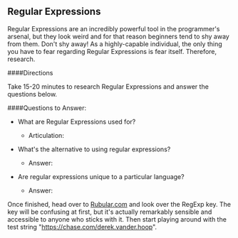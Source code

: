 ## Regular Expressions 

Regular Expressions are an incredibly powerful tool in the programmer's arsenal, but they look weird and for that reason beginners tend to shy away from them. Don't shy away! As a highly-capable individual, the only thing you have to fear regarding Regular Expressions is fear itself. Therefore, research.

####Directions

Take 15-20 minutes to research Regular Expressions and answer the questions below.

####Questions to Answer:

- What are Regular Expressions used for?
  - Articulation:

- What's the alternative to using regular expressions?
  - Answer:

- Are regular expressions unique to a particular language?
  - Answer: 

Once finished, head over to [Rubular.com](http://rubular.com) and look over the RegExp key. The key will be confusing at first, but it's actually remarkably sensible and accessible to anyone who sticks with it. Then start playing around with the test string "https://chase.com/derek.vander.hoop". 
